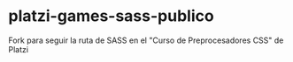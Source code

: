 # platzi-games-sass-publico
Fork para seguir la ruta de SASS en el "Curso de Preprocesadores CSS" de Platzi

